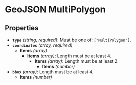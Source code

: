 # GeoJSON MultiPolygon

## Properties

- **`type`** *(string, required)*: Must be one of: `["MultiPolygon"]`.
- **`coordinates`** *(array, required)*
  - **Items** *(array)*
    - **Items** *(array)*: Length must be at least 4.
      - **Items** *(array)*: Length must be at least 2.
        - **Items** *(number)*
- **`bbox`** *(array)*: Length must be at least 4.
  - **Items** *(number)*
